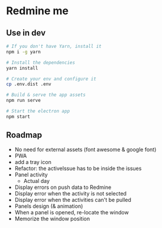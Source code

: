 # Redmine me

## Use in dev

```sh
# If you don't have Yarn, install it
npm i -g yarn

# Install the dependencies
yarn install

# Create your env and configure it
cp .env.dist .env

# Build & serve the app assets
npm run serve

# Start the electron app
npm start
```

## Roadmap

- No need for external assets (font awesome & google font)
- PWA
- add a tray icon
- Refactor: the activeIssue has to be inside the issues
- Panel activity
  - Actual day
- Display errors on push data to Redmine
- Display error when the activity is not selected
- Display error when the activities can't be pulled
- Panels design (& animation)
- When a panel is opened, re-locate the window
- Memorize the window position
